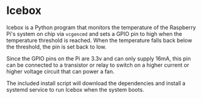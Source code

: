 # Icebox

Icebox is a Python program that monitors the temperature of the Raspberry Pi's system on chip via `vcgencmd` and sets a GPIO pin to high when the temperature threshold is reached. When the temperature falls back below the threshold, the pin is set back to low.

Since the GPIO pins on the Pi are 3.3v and can only supply 16mA, this pin can be connected to a transistor or relay to switch on a higher current or higher voltage circuit that can power a fan.

The included install script will download the dependencies and install a systemd service to run Icebox when the system boots.